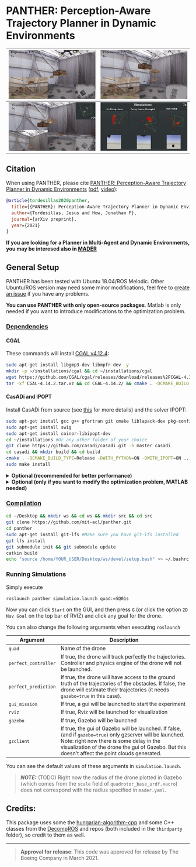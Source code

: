 # PANTHER: Perception-Aware Trajectory Planner in Dynamic Environments #

[![PANTHER: Perception-Aware Trajectory Planner in Dynamic Environments](./panther/imgs/four_compressed.gif)](https://www.youtube.com/watch?v=jKmyW6v73tY "PANTHER: Perception-Aware Trajectory Planner in Dynamic Environments")      |  [![PANTHER: Perception-Aware Trajectory Planner in Dynamic Environments](./panther/imgs/five_compressed.gif)](https://www.youtube.com/watch?v=jKmyW6v73tY "PANTHER: Perception-Aware Trajectory Planner in Dynamic Environments") |  
:-------------------------:|:-------------------------:|
[![PANTHER: Perception-Aware Trajectory Planner in Dynamic Environments](./panther/imgs/eight_compressed.gif)](https://www.youtube.com/watch?v=jKmyW6v73tY "PANTHER: Perception-Aware Trajectory Planner in Dynamic Environments")       |  [![PANTHER: Perception-Aware Trajectory Planner in Dynamic Environments](./panther/imgs/sim_compressed.gif)](https://www.youtube.com/watch?v=jKmyW6v73tY "PANTHER: Perception-Aware Trajectory Planner in Dynamic Environments")    |  

## Citation

When using PANTHER, please cite [PANTHER: Perception-Aware Trajectory Planner in Dynamic Environments](https://arxiv.org/) ([pdf](https://arxiv.org/), [video](https://www.youtube.com/watch?v=jKmyW6v73tY)):

```bibtex
@article{tordesillas2020panther,
  title={{PANTHER}: Perception-Aware Trajectory Planner in Dynamic Environments},
  author={Tordesillas, Jesus and How, Jonathan P},
  journal={arXiv preprint},
  year={2021}
}
```

**If you are looking for a Planner in Multi-Agent and Dynamic Environments, you may be interesed also in [MADER](https://github.com/mit-acl/mader)**

## General Setup

PANTHER has been tested with Ubuntu 18.04/ROS Melodic. Other Ubuntu/ROS version may need some minor modifications, feel free to [create an issue](https://github.com/mit-acl/panther/issues) if you have any problems.

**You can use PANTHER with only open-source packages**. 
Matlab is only needed if you want to introduce modifications to the optimization problem.

### <ins>Dependencies<ins>


#### CGAL
These commands will install [CGAL v4.12.4](https://www.cgal.org/):
```bash
sudo apt-get install libgmp3-dev libmpfr-dev -y
mkdir -p ~/installations/cgal && cd ~/installations/cgal
wget https://github.com/CGAL/cgal/releases/download/releases%2FCGAL-4.14.2/CGAL-4.14.2.tar.xz
tar -xf CGAL-4.14.2.tar.xz && cd CGAL-4.14.2/ && cmake . -DCMAKE_BUILD_TYPE=Release && sudo make install
```

#### CasADi and IPOPT

Install CasADi from source (see [this](https://github.com/casadi/casadi/wiki/InstallationLinux) for more details) and the solver IPOPT:
```bash
sudo apt-get install gcc g++ gfortran git cmake liblapack-dev pkg-config --install-recommends
sudo apt-get install swig
sudo apt-get install coinor-libipopt-dev
cd ~/installations #Or any other folder of your choice
git clone https://github.com/casadi/casadi.git -b master casadi
cd casadi && mkdir build && cd build
cmake . -DCMAKE_BUILD_TYPE=Release -DWITH_PYTHON=ON -DWITH_IPOPT=ON .. 
sudo make install
``` 

<details>
  <summary> <b>Optional (recommended for better performance)</b></summary>

To achieve better performance, you can use other linear solvers for Ipopt (instead of the default `mumps` solver). Specifically, we found that `MA27` and `MA57` are usually faster than the default `mumps` solver.

Go to [http://www.hsl.rl.ac.uk/ipopt/](http://www.hsl.rl.ac.uk/ipopt/), and then 

* If you want the solver `MA57` (or `MA27`, or both), click on `Coin-HSL Full (Stable) Source`. This is free for academia. 
* If you only want the solver `MA27`, click on `Personal Licence, Source`. This is free for everyone

And fill and submit the form. Then download the compressed file from the link of the email you receive. Uncompress that file, and place it in a folder `~/installations` (for example). Then execute the following commands:

> Note: the instructions below follow [this](https://github.com/casadi/casadi/wiki/Obtaining-HSL) closely

```bash
cd ~/installations/coinhsl-2015.06.23
wget http://glaros.dtc.umn.edu/gkhome/fetch/sw/metis/OLD/metis-4.0.3.tar.gz #This is the metis version used in the configure file of coinhsl
tar xvzf metis-4.0.3.tar.gz
#sudo make uninstall && sudo make clean #Only needed if you have installed it before
./configure LIBS="-llapack" --with-blas="-L/usr/lib -lblas" CXXFLAGS="-g -O3 -fopenmp" FCFLAGS="-g -O3 -fopenmp" CFLAGS="-g -O3 -fopenmp" #the output should say `checking for metis to compile... yes`
sudo make install #(the files will go to /usr/local/lib)
cd /usr/local/lib
sudo ln -s libcoinhsl.so libhsl.so #(This creates a symbolic link `libhsl.so` pointing to `libcoinhsl.so`). See https://github.com/casadi/casadi/issues/1437
echo "export LD_LIBRARY_PATH='\${LD_LIBRARY_PATH}:/usr/local/lib'" >> ~/.bashrc
```
</details>


<details>
  <summary> <b>Optional (only if you want to modify the optimization problem, MATLAB needed)</b></summary>

The easiest way to do this is to install casadi from binaries by simply following these commands:

````bash
cd ~/installations
mkdir casadi
wget https://github.com/casadi/casadi/releases/download/3.5.5/casadi-linux-matlabR2014b-v3.5.5.tar.gz
tar xvzf casadi-linux-matlabR2014b-v3.5.5.tar.gz -C ./casadi
````

Open Matlab, execute the command `edit(fullfile(userpath,'startup.m'))`, and add the line `addpath(genpath('/home/YOUR_USERNAME/installations/casadi'))` in that file (changing `YOUR_USERNAME` with your username). This file `startup.m` is executed every time Matlab starts.

Then you can restart Matlab (or run the file `startup.m`), and make sure this works: 

```bash
import casadi.*
x = MX.sym('x')
disp(jacobian(sin(x),x))

```

Then, to use a specific linear solver, you simply need to change the name of `linear_solver_name` in the file `main.m`, and then run that file.

> Note: When using a linear solver different from `mumps`, you need to start Matlab from the terminal (typing `matlab`).More info [in this issue](https://github.com/casadi/casadi/issues/2032).

> Note: Instead of the binary installation explained in this section, another (but not so straightforward) way would be to use the installation `from source` done above, but it requires some patches to swig, see [this](https://github.com/casadi/casadi/wiki/matlab).
</details>


### <ins>Compilation<ins>
```bash
cd ~/Desktop && mkdir ws && cd ws && mkdir src && cd src
git clone https://github.com/mit-acl/panther.git
cd panther
sudo apt-get install git-lfs #Make sure you have git-lfs installed
git lfs install
git submodule init && git submodule update
catkin build
echo "source /home/YOUR_USER/Desktop/ws/devel/setup.bash" >> ~/.bashrc 
```

### Running Simulations

Simply execute

```
roslaunch panther simulation.launch quad:=SQ01s
```

Now you can click `Start` on the GUI, and then press `G` (or click the option `2D Nav Goal` on the top bar of RVIZ) and click any goal for the drone. 


You can also change the following arguments when executing `roslaunch`

| Argument      | Description |
| ----------- | ----------- |
| `quad`      | Name of the drone        |
| `perfect_controller`      | If true, the drone will track perfectly the trajectories. Controller and physics engine of the drone will not be launched.       |
| `perfect_prediction`      | If true, the drone will have access to the ground truth of the trajectories of the obstacles. If false, the drone will estimate their trajectories (it needs `gazebo=true` in this case).       |
| `gui_mission`      | If true, a gui will be launched to start the experiment       |
| `rviz`      | If true, Rviz will be launched for visualization       |
| `gazebo`      | If true, Gazebo will be launched  |
| `gzclient`      | If true, the gui of Gazebo will be launched. If false, (and if `gazebo=true`) only gzserver will be launched. Note: right now there is some delay in the visualization of the drone the gui of Gazebo. But this doesn't affect the point clouds generated. |

You can see the default values of these arguments in `simulation.launch`.

> **_NOTE:_**  (TODO) Right now the radius of the drone plotted in Gazebo (which comes from the `scale` field of `quadrotor_base_urdf.xacro`) does not correspond with the radius specified in `mader.yaml`. 


## Credits:
This package uses some the [hungarian-algorithm-cpp](https://github.com/mcximing/hungarian-algorithm-cpp) and some C++ classes from the [DecompROS](https://github.com/sikang/DecompROS) and  repos (both included in the `thirdparty` folder), so credit to them as well. 

---------

> **Approval for release**: This code was approved for release by The Boeing Company in March 2021. 
